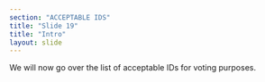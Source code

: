 ```yaml
---
section: "ACCEPTABLE IDS"
title: "Slide 19"
title: "Intro"
layout: slide
---
```


We will now go over the list of acceptable IDs for voting purposes.

